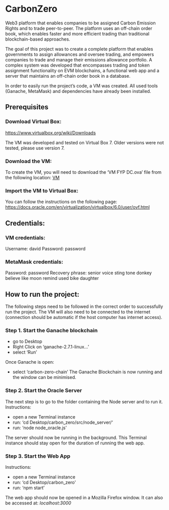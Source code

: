 # CarbonZero

Web3 platform that enables companies to be assigned Carbon Emission Rights and to trade peer-to-peer. The platform uses an off-chain order book, which enables faster and more efficient trading than traditional blockchain-based approaches.

The goal of this project was to create a complete platform that enables governments to assign allowances and oversee trading, and empowers companies to trade and manage their emissions allowance portfolio. A complex system was developed that encompasses trading and token assignment functionality on EVM blockchains, a functional web app and a server that maintains an off-chain order book in a database. 

In order to easily run the project’s code, a VM was created. All used tools (Ganache, MetaMask) and dependencies have already been installed.


## Prerequisites


### Download Virtual Box:

https://www.virtualbox.org/wiki/Downloads

The VM was developed and tested on Virtual Box 7. Older versions were not tested, please use version 7.


### Download the VM:

To create the VM, you will need to download the ‘VM FYP DC.ova’ file from the following location: [VM](https://bham-my.sharepoint.com/personal/dxc936_student_bham_ac_uk/_layouts/15/onedrive.aspx?id=%2Fpersonal%2Fdxc936%5Fstudent%5Fbham%5Fac%5Fuk%2FDocuments%2FVM%20FYP%20DC%2Eova&parent=%2Fpersonal%2Fdxc936%5Fstudent%5Fbham%5Fac%5Fuk%2FDocuments&ga=1)


### Import the VM to Virtual Box:

You can follow the instructions on the following page:
https://docs.oracle.com/en/virtualization/virtualbox/6.0/user/ovf.html

## Credentials:

### VM credentials:
Username: david
Password: password

### MetaMask credentials:

Password: password
Recovery phrase:
senior voice sting tone donkey believe like moon remind used bike daughter


## How to run the project:

The following steps need to be followed in the correct order to successfully run the project. The VM will also need to be connected to the internet (connection should be automatic if the host computer has internet access).


### Step 1. Start the Ganache blockchain

- go to Desktop
- Right Click on ‘ganache-2.7.1-linux...’
- select ‘Run’
  
Once Ganache is open:
- select ‘carbon-zero-chain’
The Ganache Blockchain is now running and the window can be minimised.


### Step 2. Start the Oracle Server

The next step is to go to the folder containing the Node server and to run it.
Instructions:

- open a new Terminal instance
- run: ‘cd Desktop/carbon_zero/src/node_server/‘
- run: ‘node node_oracle.js’

The server should now be running in the background. This Terminal instance should stay open for the duration of running the web app.


### Step 3. Start the Web App

Instructions:
- open a new Terminal instance
- run: ‘cd Desktop/carbon_zero'
- run: ‘npm start’

The web app should now be opened in a Mozilla Firefox window. It can also be accessed at:
*localhost:3000*
